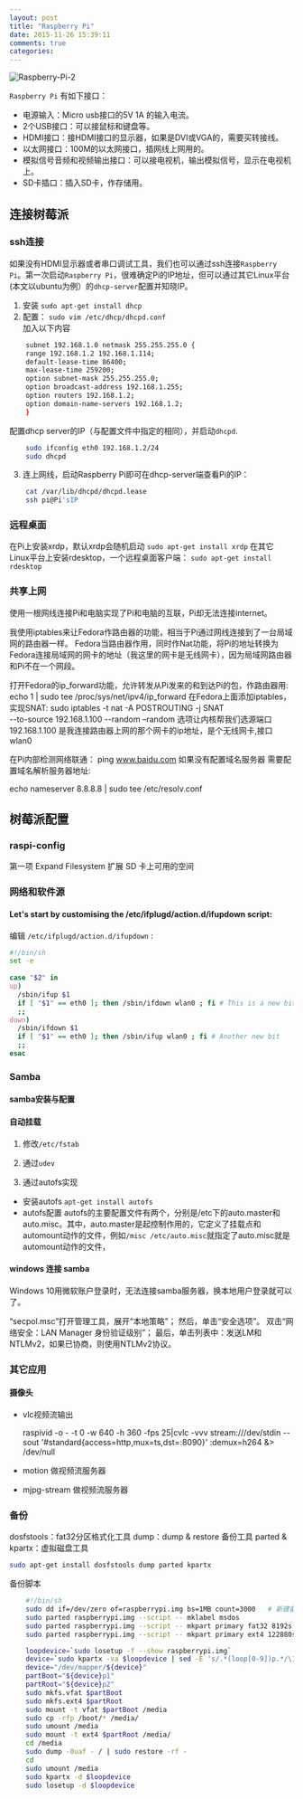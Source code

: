 ```yaml
---
layout: post
title: "Raspberry Pi"
date: 2015-11-26 15:39:11
comments: true
categories: 
---
```




![Raspberry-Pi-2](http://cdn.ovsoil.cn/Raspberry-Pi-2.jpeg-original)

`Raspberry Pi` 有如下接口：

* 电源输入：Micro usb接口的5V 1A 的输入电流。
* 2个USB接口：可以接鼠标和键盘等。
* HDMI接口：接HDMI接口的显示器，如果是DVI或VGA的，需要买转接线。
* 以太网接口：100M的以太网接口，插网线上网用的。
* 模拟信号音频和视频输出接口：可以接电视机，输出模拟信号，显示在电视机上。
* SD卡插口：插入SD卡，作存储用。

<!--more-->

## 连接树莓派

### ssh连接

如果没有HDMI显示器或者串口调试工具，我们也可以通过ssh连接`Raspberry Pi`。第一次启动`Raspberry Pi`，很难确定Pi的IP地址，但可以通过其它Linux平台(本文以ubuntu为例）的`dhcp-server`配置并知晓IP。

1. 安装
    `sudo apt-get install dhcp`
2. 配置：
    `sudo vim /etc/dhcp/dhcpd.conf`   
加入以下内容
```bash
    subnet 192.168.1.0 netmask 255.255.255.0 { 
    range 192.168.1.2 192.168.1.114; 
    default-lease-time 86400; 
    max-lease-time 259200; 
    option subnet-mask 255.255.255.0; 
    option broadcast-address 192.168.1.255; 
    option routers 192.168.1.2; 
    option domain-name-servers 192.168.1.2; 
    }
```
配置dhcp server的IP（与配置文件中指定的相同），并启动`dhcpd`.
``` bash
    sudo ifconfig eth0 192.168.1.2/24
    sudo dhcpd
```
3. 连上网线，启动Raspberry Pi即可在dhcp-server端查看Pi的IP：
```bash
    cat /var/lib/dhcpd/dhcpd.lease
    ssh pi@Pi'sIP
```
### 远程桌面
在Pi上安装xrdp，默认xrdp会随机启动
    `sudo apt-get install xrdp`
在其它Linux平台上安装rdesktop，一个远程桌面客户端：
    `sudo apt-get install rdesktop`

### 共享上网

使用一根网线连接Pi和电脑实现了Pi和电脑的互联，Pi却无法连接internet。

我使用iptables来让Fedora作路由器的功能，相当于Pi通过网线连接到了一台局域网的路由器一样。
 Fedora当路由器作用，同时作Nat功能，将Pi的地址转换为Fedora连接局域网的网卡的地址（我这里的网卡是无线网卡），因为局域网路由器和Pi不在一个网段。

打开Fedora的ip_forward功能，允许转发从Pi发来的和到达Pi的包，作路由器用:
echo 1 | sudo tee /proc/sys/net/ipv4/ip_forward
在Fedora上面添加iptables，实现SNAT:
sudo iptables -t nat -A POSTROUTING -j SNAT \
	--to-source 192.168.1.100 --random
–random 选项让内核帮我们选源端口
192.168.1.100 是我连接路由器上网的那个网卡的ip地址，是个无线网卡,接口wlan0

在Pi内部检测网络联通：
ping www.baidu.com
如果没有配置域名服务器 需要配置域名解析服务器地址:

echo nameserver 8.8.8.8 | sudo tee /etc/resolv.conf

## 树莓派配置

### raspi-config
第一项 Expand Filesystem 扩展 SD 卡上可用的空间
### 网络和软件源


#### Let's start by customising the /etc/ifplugd/action.d/ifupdown script:


编辑 `/etc/ifplugd/action.d/ifupdown` :
```bash
#!/bin/sh 
set -e 
  
case "$2" in 
up) 
  /sbin/ifup $1 
  if [ "$1" == eth0 ]; then /sbin/ifdown wlan0 ; fi # This is a new bit 
  ;; 
down) 
  /sbin/ifdown $1 
  if [ "$1" == eth0 ]; then /sbin/ifup wlan0 ; fi # Another new bit 
  ;; 
esac
```



### Samba
#### samba安装与配置

#### 自动挂载

1. 修改`/etc/fstab`
    
2. 通过`udev`
3. 通过autofs实现
* 安装autofs
    `apt-get install autofs`
* autofs配置
    autofs的主要配置文件有两个，分别是/etc下的auto.master和auto.misc。其中，auto.master是起控制作用的，它定义了挂载点和automount动作的文件，例如`/misc /etc/auto.misc`就指定了auto.misc就是automount动作的文件，

#### windows 连接 samba
Windows 10用微软账户登录时，无法连接samba服务器，换本地用户登录就可以了。

“secpol.msc”打开管理工具，展开“本地策略”；
    然后，单击“安全选项”。 双击“网络安全：LAN Manager 身份验证级别”；
    最后，单击列表中：发送LM和NTLMv2，如果已协商，则使用NTLMv2协议。

### 其它应用
#### 摄像头
* vlc视频流输出
    
    raspivid -o - -t 0 -w 640 -h 360 -fps 25|cvlc -vvv stream:///dev/stdin --sout '#standard{access=http,mux=ts,dst=:8090}' :demux=h264 &> /dev/null 
    
* motion 做视频流服务器[](http://www.freebuf.com/news/special/61378.html)
* mjpg-stream 做视频流服务器[](http://blog.csdn.net/blueslime/article/details/12429411) 
    
### 备份

dosfstools：fat32分区格式化工具
dump：dump & restore 备份工具
parted & kpartx：虚拟磁盘工具

```bash
sudo apt-get install dosfstools dump parted kpartx
```

备份脚本

```bash
    #!/bin/sh
    sudo dd if=/dev/zero of=raspberrypi.img bs=1MB count=3000   # 新建备份镜像
    sudo parted raspberrypi.img --script -- mklabel msdos
    sudo parted raspberrypi.img --script -- mkpart primary fat32 8192s 122879s
    sudo parted raspberrypi.img --script -- mkpart primary ext4 122880s -1

    loopdevice=`sudo losetup -f --show raspberrypi.img`
    device=`sudo kpartx -va $loopdevice | sed -E 's/.*(loop[0-9])p.*/\1/g' | head -1`
    device="/dev/mapper/${device}"
    partBoot="${device}p1"
    partRoot="${device}p2"
    sudo mkfs.vfat $partBoot
    sudo mkfs.ext4 $partRoot
    sudo mount -t vfat $partBoot /media
    sudo cp -rfp /boot/* /media/
    sudo umount /media
    sudo mount -t ext4 $partRoot /media/
    cd /media
    sudo dump -0uaf - / | sudo restore -rf -
    cd
    sudo umount /media
    sudo kpartx -d $loopdevice
    sudo losetup -d $loopdevice
```




    

    



